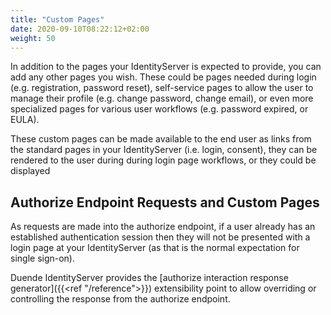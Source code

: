 ```yaml
---
title: "Custom Pages"
date: 2020-09-10T08:22:12+02:00
weight: 50
---
```


In addition to the pages your IdentityServer is expected to provide, you can add any other pages you wish. 
These could be pages needed during login (e.g. registration, password reset), self-service pages to allow the user to manage their profile (e.g. change password, change email), or even more specialized pages for various user workflows (e.g. password expired, or EULA).

These custom pages can be made available to the end user as links from the standard pages in your IdentityServer (i.e. login, consent), they can be rendered to the user during during login page workflows, or they could be displayed 

## Authorize Endpoint Requests and Custom Pages

As requests are made into the authorize endpoint, if a user already has an established authentication session then they will not be presented with a login page at your IdentityServer (as that is the normal expectation for single sign-on).

Duende IdentityServer provides the [authorize interaction response generator]({{<ref "/reference">}}) extensibility point to allow overriding or controlling the response from the authorize endpoint.
